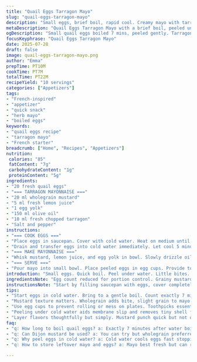 ```yaml
---
title: "Quail Eggs Tarragon Mayo"
slug: "quail-eggs-tarragon-mayo"
description: "Small eggs, brief boil, rapid cool. Creamy mayo with tarragon twist. Dijon swapped for wholegrain mustard, estragon vinegar replaced by lemon juice. Oil mix altered with olive oil base. Egg shells cracked gently. Eggs held in water after peeling. Mayo whisked in thin stream. Salt, pepper adjusted. Served in egg cups with toothpicks. Quick snack or light starter. Fresh herbs punch through. Simple, yet bold. Small bite, neat balance. Serve chilled or at room temperature."
metaDescription: "Quail Eggs Tarragon Mayo with a brief boil, peeled under cold water. Creamy mayo whipped with wholegrain mustard, lemon, and fresh tarragon. Serve chilled or room temp."
ogDescription: "Small quail eggs boiled 7 mins, peeled gently. Tarragon mayonnaise mixes mustard, lemon juice, olive oil and yolk. Bite-sized, herbaceous, simple starter or snack."
focusKeyphrase: "Quail Eggs Tarragon Mayo"
date: 2025-07-28
draft: false
image: quail-eggs-tarragon-mayo.png
author: "Emma"
prepTime: PT10M
cookTime: PT7M
totalTime: PT22M
recipeYield: "10 servings"
categories: ["Appetizers"]
tags:
- "French-inspired"
- "appetizer"
- "quick snack"
- "herb mayo"
- "boiled eggs"
keywords:
- "quail eggs recipe"
- "tarragon mayo"
- "French starter"
breadcrumb: ["Home", "Recipes", "Appetizers"]
nutrition: 
 calories: "85"
 fatContent: "7g"
 carbohydrateContent: "1g"
 proteinContent: "5g"
ingredients:
- "20 fresh quail eggs"
- "=== TARRAGON MAYONNAISE ==="
- "20 ml wholegrain mustard"
- "5 ml fresh lemon juice"
- "1 egg yolk"
- "150 ml olive oil"
- "10 ml fresh chopped tarragon"
- "Salt and pepper"
instructions:
- "=== COOK EGGS ==="
- "Place eggs in saucepan. Cover with cold water. Heat on medium until just boiling. Count 7 minutes once boil starts. Remove from heat."
- "Drain and transfer eggs into cold water immediately. Let cool 5 minutes. Roll each egg gently between fingers to crack shell, peel from wider end to tip. Keep peeled eggs submerged in cold water."
- "=== MAKE MAYONNAISE ==="
- "Whisk mustard, lemon juice, and egg yolk in bowl. Slowly drizzle oil over while whisking hard to emulsify. Stir in tarragon. Add salt and pepper to taste."
- "=== SERVE ==="
- "Pour mayo into small bowl. Place peeled eggs in egg cups. Provide toothpicks for dipping. Eat chilled or at room temp."
introduction: "Small eggs. Quick boil. Peel under water. Little bites. Mayo thick but bright. Tarragon wild fresh herb twist. Mustard grainy, lemon zesty. Olive oil richer than bland veg. Egg yolk binds. Mix slow drip oil, whisk fast or mayo breaks. Salt, pepper dancing. Hold eggs cool, make neat. Toothpicks for mess free dip. Simple starter. French hint. Herb punch upfront. Balance sharp, creamy, soft. Serve in egg cups. Small, neat plates. Little bites, crunchy shell flakes discarded. Transition from boil to cold water sharp. Short cooking avoids rubbery yolks. Peel slowly. Dip into mayo. Share. Nibble. Mixing smooth and grainy textures. Bite size snack. Tarragon leaf flecks visible through creamy mayo. Details matter, brief punch of heat from mustard. Acid bright. Spoon mayo in ramekin or spread thin. Quick, easy, rustic but refined."
ingredientsNote: "Egg count reduced for portion control. Grainy mustard replaces Dijon for texture and sharper taste. Lemon juice swaps estragon vinegar to brighten acidity and provide fresh citrus note against tarragon. Olive oil takes place of neutral veggie oil, lending slight fruity depth. Tarragon quantity kept same to preserve herb aroma and bite. Salt and pepper adjusted lightly to balance acidity and slight bitterness of lemon. Avoid bottled lemon juice for freshness impact. Use fresh tarragon, chopped fine, to distribute herb flavor evenly through mayo. Optional slight chill before serving enhances herb and lemon notes. Keep peeled eggs moist submerged to prevent drying or membrane stickiness. Mayo made fresh with single egg yolk for richness without heaviness. Mustard quantity scaled down to avoid overpowering but maintain tang. Oil pouring slow, steady—key to stable emulsion. Simple but tweaks add brightness and depth."
instructionsNote: "Start by filling saucepan with eggs, cover completely with cold water. Heat slowly, medium flame. When small bubbles first appear, start timer. Seven minutes, not more or yolks turn chalky. When time’s up, drain quickly and plunge eggs into cold water bath to halt cooking. Wait minimum five minutes to cool thoroughly, easier peeling. Roll each gently, tap shell until cracked. Peel from wider end for membrane ease. Keep peeled eggs water-submerged to stop drying out before serving. For mayo, whisk mustard, lemon juice, and yolk together vigorously. Drizzle oil gently in thin steady stream while whisking hard by hand for controlled emulsification. Avoid fast pouring—breaks mayo. Stir in finely chopped tarragon. Salt and pepper last—balance acidity and herb bitterness. Transfer mayo to serving bowl or ramekin. Arrange eggs in egg cups. Add toothpicks for easy dipping. Serve immediately or chilled. Mayo leftovers can be refrigerated briefly but best fresh. Egg cups prevent rolling or mess. Toothpicks prevent finger mess. Serve simple, casual, visually clean. Use fresh ingredients for best contrast of flavors. Timing and gentle peeling essential for neat, uniform eggs. Small tweaks in acidity and mustard texture change entire flavor profile. Chilled eggs slightly firmer, warm ones softer, adjust cooking to preference."
tips:
- "Start eggs in cold water. Bring to a gentle boil. Count exactly 7 minutes once boiling, no more. Overcook turns yolks chalky fast. Quick cool in iced water bath to stop cooking instantly. Peeling easier and cleaner. Roll eggs gently, dont slam shells. Crack wider end first for membrane lift. Keep peeled eggs submerged in water to avoid drying or sticking. Small details make peel neater and faster. Cold water holding keeps eggs fresh and moist until serving."
- "Mustard texture matters. Wholegrain adds bite, slight grain to mayo. Dijon avoided for smoothness. Lemon juice used fresh only. Avoid bottled. Losing flavor and sharpness changes mayo balance. Oil pouring is slow dripping process to secure emulsion. Fast pouring? Mayo will break and separate. Whisk vigorously by hand not blender. Egg yolk binds but must be fresh. Stir finely chopped tarragon in last. Over stirring crushes herbs. Salt and pepper adjustment last step. Little tweaks change sharpness and bitterness balance."
- "Use egg cups to prevent rolling or mess on plates. Toothpicks essential to keep finger tips clean when dipping. Mayo served in small ramekin or bowl with thin layer spread also works. Temperature affects texture. Chilled eggs firmer bite, room temp softer yolks. Mayo best served just off fridge for herbs and lemon brightness to stand out. Leftover mayo keep tightly covered and cold but consume soon. No preservatives. Egg yolk mayo freshness crucial. Handling timing critical from boil to peel to serve."
- "Peeling under cold water aids membrane slip and removes tiny shell flakes. Don’t rush crack step. Gentle roll then peel from wide end. Membrane removes easier that way. Dry surface on peeled eggs ruins uniform look. Submerging prevents sticky membranes sticking to fingers or plate. Tarring chopped finely, not bruised leaves. Fresh herb aroma concentrated without bitterness. Too much tarragon and lemon shifts balance. Small blend of grainy mustard, citrus acid, and olive oil body needed. Olive oil chosen for subtle fruitiness not neutrality. Texture contrasts key between creamy, grainy, soft."
- "Layer flavors thoughtfully but simply. Mustard punch quick but not overpowering. Lemon juice acid brightens, lifts tarragon aroma. Salt balances bitterness from lemon and herb. Olive oil richness adds slight depth missing in neutral oils. Egg yolk makes mayo thick but avoid heaviness or oily slip. Keep whisk speed high when adding oil. Break too fast, mayo separates. Keep eggs in water until serving avoids drying or cracking. Serve immediately or under slight chill to keep flavors fresh and herbal note strong."
faq:
- "q: How long to boil quail eggs? a: Exactly 7 minutes after water boils is key. Less time? Yolk soft, not set. More? Chalky dry quickly. Start timer once water boils steadily. Don’t let simmer or full rolling boil, gentle medium works best."
- "q: Can Dijon mustard be used? a: You can try but wholegrain preferred for texture and tang. Dijon too smooth, less biting flavor changes mayo taste. Mustard seeds add slight crunch and punch. Alternatives maybe milder but adjust lemon and salt."
- "q: Why peel eggs in cold water? a: Cold water cools eggs fast stopping cooking. Also water helps loosen membrane sticks to shell inside. Gentle cracks easier to remove this way. Dry peeling risks small shell flakes on surface. Water keeps eggs moist, prevents membrane from sticking to fingers or eggs themselves."
- "q: How to store leftover mayo and eggs? a: Mayo best fresh but can refrigerate covered up to 1-2 days max. Keep cold, no reheating. Peeled eggs held submerged in water in fridge 1 day okay. Avoid drying out or sticking. Not for long term, best eaten soon after prep."

---
```

